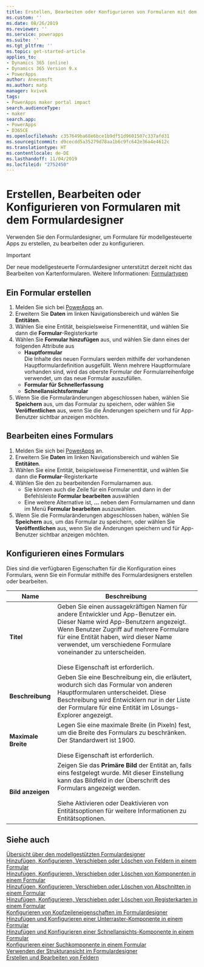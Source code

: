 ```yaml
---
title: Erstellen, Bearbeiten oder Konfigurieren von Formularen mit dem modellgesteuerten Formulardesigner | MicrosoftDocs
ms.custom: ''
ms.date: 08/26/2019
ms.reviewer: ''
ms.service: powerapps
ms.suite: ''
ms.tgt_pltfrm: ''
ms.topic: get-started-article
applies_to:
- Dynamics 365 (online)
- Dynamics 365 Version 9.x
- PowerApps
author: Aneesmsft
ms.author: matp
manager: kvivek
tags:
- PowerApps maker portal impact
search.audienceType:
- maker
search.app:
- PowerApps
- D365CE
ms.openlocfilehash: c357649ba68e6bce1b9df51d9601507c337afd31
ms.sourcegitcommit: d9cecdd5a35279d78aa1b6c9fc642e36a4e4612c
ms.translationtype: HT
ms.contentlocale: de-DE
ms.lasthandoff: 11/04/2019
ms.locfileid: "2752450"
---
```

# <a name="create-edit-or-configure-forms-using-the-form-designer"></a>Erstellen, Bearbeiten oder Konfigurieren von Formularen mit dem Formulardesigner 
Verwenden Sie den Formulardesigner, um Formulare für modellgesteuerte Apps zu erstellen, zu bearbeiten oder zu konfigurieren. 

> [!IMPORTANT]
> Der neue modellgesteuerte Formulardesigner unterstützt derzeit nicht das Bearbeiten von Kartenformularen. Weitere Informationen: [Formulartypen](types-forms.md)

## <a name="create-a-form"></a>Ein Formular erstellen 
1. Melden Sie sich bei [PowerApps](https://make.powerapps.com/?utm_source=padocs&utm_medium=linkinadoc&utm_campaign=referralsfromdoc) an. 
2. Erweitern Sie **Daten** im linken Navigationsbereich und wählen Sie **Entitäten**. 
3. Wählen Sie eine Entität, beispielsweise Firmenentität, und wählen Sie dann die **Formular**-Registerkarte 
4. Wählen Sie **Formular hinzufügen** aus, und wählen Sie dann eines der folgenden Attribute aus
    - **Hauptformular**  
    Die Inhalte des neuen Formulars werden mithilfe der vorhandenen Hauptformulardefinition ausgefüllt. Wenn mehrere Hauptformulare vorhanden sind, wird das oberste Formular der Formularreihenfolge verwendet, um das neue Formular auszufüllen. 
    - **Formular für Schnellerfassung**
    - **Schnellansichtsformular**
5. Wenn Sie die Formularänderungen abgeschlossen haben, wählen Sie **Speichern** aus, um das Formular zu speichern, oder wählen Sie **Veröffentlichen** aus, wenn Sie die Änderungen speichern und für App-Benutzer sichtbar anzeigen möchten.  

## <a name="edit-a-form"></a>Bearbeiten eines Formulars 
1. Melden Sie sich bei [PowerApps](https://make.powerapps.com/?utm_source=padocs&utm_medium=linkinadoc&utm_campaign=referralsfromdoc) an. 
2. Erweitern Sie **Daten** im linken Navigationsbereich und wählen Sie **Entitäten**. 
3. Wählen Sie eine Entität, beispielsweise Firmenentität, und wählen Sie dann die **Formular**-Registerkarte
4. Wählen Sie den zu bearbeitenden Formularnamen aus.  
    - Sie können auch die Zeile für ein Formular und dann in der Befehlsleiste **Formular bearbeiten** auswählen
    - Eine weitere Alternative ist, **...** neben dem Formularnamen und dann im Menü **Formular bearbeiten** auszuwählen. 
5. Wenn Sie die Formularänderungen abgeschlossen haben, wählen Sie **Speichern** aus, um das Formular zu speichern, oder wählen Sie **Veröffentlichen** aus, wenn Sie die Änderungen speichern und für App-Benutzer sichtbar anzeigen möchten. 

## <a name="configure-a-form"></a>Konfigurieren eines Formulars
Dies sind die verfügbaren Eigenschaften für die Konfiguration eines Formulars, wenn Sie ein Formular mithilfe des Formulardesigners erstellen oder bearbeiten.

|Name  |Beschreibung  |
|---------|---------|
|**Titel**  | Geben Sie einen aussagekräftigen Namen für andere Entwickler und App-Benutzer ein. Dieser Name wird App-Benutzern angezeigt. Wenn Benutzer Zugriff auf mehrere Formulare für eine Entität haben, wird dieser Name verwendet, um verschiedene Formulare voneinander zu unterscheiden. <br /><br />Diese Eigenschaft ist erforderlich. |
|**Beschreibung** |  Geben Sie eine Beschreibung ein, die erläutert, wodurch sich das Formular von anderen Hauptformularen unterscheidet. Diese Beschreibung wird Entwicklern nur in der Liste der Formulare für eine Entität im Lösungs-Explorer angezeigt. |
|**Maximale Breite** | Legen Sie eine maximale Breite (in Pixeln) fest, um die Breite des Formulars zu beschränken. Der Standardwert ist 1900. <br /><br />Diese Eigenschaft ist erforderlich. |
|**Bild anzeigen** | Zeigen Sie das **Primäre Bild** der Entität an, falls eins festgelegt wurde. Mit dieser Einstellung kann das Bildfeld in der Überschrift des Formulars angezeigt werden. <br /><br /> Siehe Aktivieren oder Deaktivieren von Entitätsoptionen für weitere Informationen zu Entitätsoptionen. |

## <a name="see-also"></a>Siehe auch
[Übersicht über den modellgestützten Formulardesigner](form-designer-overview.md)  
[Hinzufügen, Konfigurieren, Verschieben oder Löschen von Feldern in einem Formular](add-move-or-delete-fields-on-form.md)  
[Hinzufügen, Konfigurieren, Verschieben oder Löschen von Komponenten in einem Formular](add-move-configure-or-delete-components-on-form.md)  
[Hinzufügen, Konfigurieren, Verschieben oder Löschen von Abschnitten in einem Formular](add-move-or-delete-sections-on-form.md)  
[Hinzufügen, Konfigurieren, Verschieben oder Löschen von Registerkarten in einem Formular](add-move-or-delete-tabs-on-form.md)  
[Konfigurieren von Kopfzeileneigenschaften im Formulardesigner](form-designer-header-properties.md)  
[Hinzufügen und Konfigurieren einer Unterraster-Komponente in einem Formular](form-designer-add-configure-subgrid.md)  
[Hinzufügen und Konfigurieren einer Schnellansichts-Komponente in einem Formular](form-designer-add-configure-quickview.md)  
[Konfigurieren einer Suchkomponente in einem Formular](form-designer-add-configure-lookup.md)  
[Verwenden der Strukturansicht im Formulardesigner](using-tree-view-on-form.md)  
[Erstellen und Bearbeiten von Feldern](../common-data-service/create-edit-field-portal.md)  
